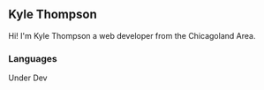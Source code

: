 ## Kyle Thompson

<!--
**KyleMT03/KyleMT03** is a ✨ _special_ ✨ repository because its `README.md` (this file) appears on your GitHub profile.-->

Hi! I'm Kyle Thompson a web developer from the Chicagoland Area.

### Languages 

Under Dev

<img>
<img>
